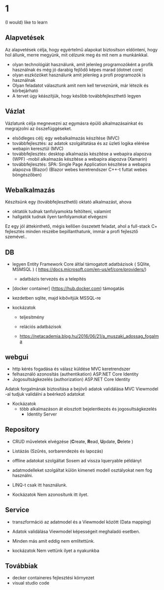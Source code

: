 # 1
(I would) like to learn


## Alapvetések
Az alapvetések célja, hogy egyértelmű alapokat biztosítson eldönteni, hogy hol állunk, merre megyünk, mit célzunk meg és mit nem a munkánkkal.

- olyan technológiát használunk, amit jelenleg programozóként a profik használnak és még jó darabig fejlődő képes marad (dotnet core)
- olyan eszközöket használunk amit jelenleg a profi programozók is használnak
- Olyan feladatot választunk amit nem kell terveznünk, már létezik és körbejárható
- A tervet úgy kéászítjük, hogy később továbbfejleszthető legyen

## Vázlat
Vázlatunk célja megnevezni az egymásra épülő alkalmazásainkat és megrajzolni az összefüggéseket.

- elsődleges célj: egy webalkalmazás készítése (MVC)
- továbbfejlesztés: az adatok szolgáltatása és az üzleti logika elérése webapin keresztül (MVC)
- továbbfejlesztés: desktop alkalmazás készítése a webapira alapozva (WPF)
-mobil alkalmazás készítése a webapira alapozva (Xamarin)
- továbbfejlesztés: SPA: Single Page Application készítése a webapira alapozva (Blazor)
 (Blazor webes keretrendszer C++-t futtat webes böngészőben)

## Webalkalmazás
Készítsünk egy (továbbfejleszthető) oktató alkalmazást, ahova
 - oktatók tudnak tanfolyamokta feltölteni, valamint
 - hallgatók tudnak ilyen tanfolyamokat elvégezni

 Ez egy jól áttekinthető, mégis kellően összetett feladat, ahol a full-stack C+ fejlesztés minden részébe bepillanthatunk, immár a profi fejlesztő szemével..




## DB
- legyen Entity Framework Core áltlal támogatott adatbázisok
( SQlite, MSMSQL )
( https://docs.microsoft.com/en-us/ef/core/providers/)
  - adatbázis tervezés és a telepítés
- [docker container] (https://hub.docker.com) támogatás
- kezdetben sqlite, majd kibővítjük MSSQL-re

- kockázatok
  - teljesítmény
  - relációs adatbázisok
  
  - https://netacademia.blog.hu/2016/06/21/a_muszaki_adossag_fogalma


## webgui
 - http kérés fogadása és válasz küldése MVC keretrendszer
 - felhasználó azonosítás (authentikation) 
 ASP.NET Core Identity 
 - Jogosultságkezelés (authorization)
 ASP.NET Core Identity 

 Adatok forgalmának biztosítása a bejövő adatok validálása
 MVC Viewmodel -al tudjuk validálni a beérkező adatokat

- Kockázatok
  - több alkalmazáson át elosztott bejelentkezés és jogosultságkezelés
    - Identity Server

## Repository
- CRUD műveletek elvégzése (**C**reate, **R**ead, **U**pdate, **D**elete )
- Listázás (Szűrés, sorbarendezés és lapozás)
- offline adatokat szolgáltat
Sosem ad vissza Iqueryable példányt
- adatmodelleket szolgáltat
külön kimeneti modell osztályokat nem fog használni.
- LINQ-t csak itt használunk.

- Kockázatok 
Nem azonosítunk itt ilyet.

## Service
- transzformáció az adatmodel és a Viewmodel között (Data mapping)
- Adatok validálása Viewmodel képességeit meghaladó esetben.
- Minden más amit eddig nem említettünk.

- kockázatok
Nem vettünk ilyet a nyakunkba

## Továbbiak
- decker containeres fejlesztési környezet
- visual studio code



